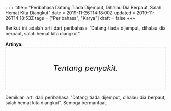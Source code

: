 +++
title = "Peribahasa Datang Tiada Dijemput, Dihalau Dia Berpaut, Salah Hemat Kita Diangkut"
date = 2019-11-26T14:18:00Z
updated = 2019-11-26T14:18:53Z
tags = ["Peribahasa", "Karya"]
draft = false
+++

<div dir="ltr" style="text-align: left;" trbidi="on"><div style="text-align: justify;">Berikut ini adalah arti dari peribahasa “Datang tiada dijemput, dihalau dia berpaut, salah hemat kita diangkut”.</div><br /><div style="text-align: justify;"><b>Artinya:</b></div><div style="border: 2px dashed #ddd; font-size: 24px; height: auto; margin: 0 auto; padding: 50px; text-align: center; width: auto;"><i>Tentang penyakit.</i></div><br /><div style="text-align: justify;">Demikian arti dari peribahasa "Datang tiada dijemput, dihalau dia berpaut, salah hemat kita diangkut". Semoga bermanfaat.</div></div>
